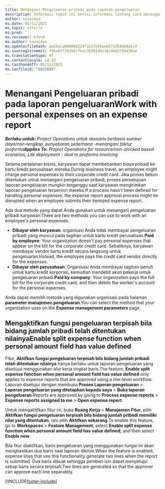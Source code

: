 ```yaml
---
title: Menangani Pengeluaran pribadi pada laporan pengeluaran
description: Informasi topik ini berisi informasi tentang cara menangani pengeluaran pribadi yang ditanggung oleh karyawan saat bepergian untuk keperluan bisnis.
author: suvaidya
ms.date: 05/11/2021
ms.topic: article
ms.prod: ''
ms.reviewer: kfend
ms.author: suvaidya
ms.openlocfilehash: ae25eca08089d224f1e17e95eeb571054de8a5c0
ms.sourcegitcommit: fd6e9ff78392c7bac35591d9130c00d2750438ae
ms.translationtype: HT
ms.contentlocale: id-ID
ms.lasthandoff: 05/12/2021
ms.locfileid: "6025688"
---
```

# <a name="work-with-personal-expenses-on-an-expense-report"></a><span data-ttu-id="4f786-103">Menangani Pengeluaran pribadi pada laporan pengeluaran</span><span class="sxs-lookup"><span data-stu-id="4f786-103">Work with personal expenses on an expense report</span></span>

<span data-ttu-id="4f786-104">_**Berlaku untuk:** Project Operations untuk skenario berbasis sumber daya/non-lengkap, penyebaran sederhana -menangani faktur proforma_</span><span class="sxs-lookup"><span data-stu-id="4f786-104">_**Applies To:** Project Operations for resource/non-stocked based scenarios, Lite deployment - deal to proforma invoicing_</span></span>

<span data-ttu-id="4f786-105">Selama perjalanan bisnis, karyawan dapat membebankan biaya pribadi ke kartu kredit perusahaan mereka.</span><span class="sxs-lookup"><span data-stu-id="4f786-105">During business travel, an employee might charge personal expenses to their corporate credit card.</span></span> <span data-ttu-id="4f786-106">Jika proses belum ditentukan untuk menangani pengeluaran pribadi, proses persetujuan laporan pengeluaran mungkin terganggu saat karyawan mengirimkan laporan pengeluaran terperinci mereka.</span><span class="sxs-lookup"><span data-stu-id="4f786-106">If a process hasn't been defined for handling personal expenses, the expense report approval process might be disrupted when an employee submits their itemized expense report.</span></span>

<span data-ttu-id="4f786-107">Ada dua metode yang dapat Anda gunakan untuk menangani pengeluaran pribadi karyawan:</span><span class="sxs-lookup"><span data-stu-id="4f786-107">There are two methods you can use to work with an employee's personal expenses:</span></span>

  - <span data-ttu-id="4f786-108">**Dibayar oleh karyawan**: organisasi Anda tidak membayar pengeluaran pribadi yang muncul pada tagihan untuk kartu kredit perusahaan.</span><span class="sxs-lookup"><span data-stu-id="4f786-108">**Paid by employee**: Your organization doesn't pay personal expenses that appear on the bill for the corporate credit card.</span></span> <span data-ttu-id="4f786-109">Sebaliknya, karyawan membayar vendor kartu kredit secara langsung untuk pengeluaran.</span><span class="sxs-lookup"><span data-stu-id="4f786-109">Instead, the employee pays the credit card vendor directly for the expenses.</span></span> 
  - <span data-ttu-id="4f786-110">**Dibayar oleh perusahaan**: Organisasi Anda membayar tagihan penuh untuk kartu kredit korporasi, kemudian mendebit akun pekerja untuk pengeluaran pribadi.</span><span class="sxs-lookup"><span data-stu-id="4f786-110">**Paid by company**: Your organization pays the full bill for the corporate credit card, and then debits the worker's account for the personal expenses.</span></span>

<span data-ttu-id="4f786-111">Anda dapat memilih metode yang digunakan organisasi pada halaman **parameter manajemen pengeluaran**.</span><span class="sxs-lookup"><span data-stu-id="4f786-111">You can select the method that your organization uses on the **Expense management parameters** page.</span></span>


## <a name="enable-split-expense-function-when-personal-amount-field-has-value-defined"></a><span data-ttu-id="4f786-112">Mengaktifkan fungsi pengeluaran terpisah bila bidang jumlah pribadi telah ditentukan nilainya</span><span class="sxs-lookup"><span data-stu-id="4f786-112">Enable split expense function when personal amount field has value defined</span></span>

<span data-ttu-id="4f786-113">Fitur, **Aktifkan fungsi pengeluaran terpisah bila bidang jumlah pribadi telah ditentukan nilainya** hanya berlaku untuk laporan pengeluaran yang disetujui menggunakan alur kerja tingkat baris.</span><span class="sxs-lookup"><span data-stu-id="4f786-113">The feature, **Enable split expense function when personal amount field has value defined** only applies to expense reports that are approved using a line-level workflow.</span></span> <span data-ttu-id="4f786-114">Laporan disetujui dengan membuka **Proses Laporan pengeluaran** > **Laporan pengeluaran yang ditetapkan kepada saya** > **Buka laporan pengeluaran**.</span><span class="sxs-lookup"><span data-stu-id="4f786-114">Reports are approved by going to **Process expense reports** > **Expense reports assigned to me** > **Open expense report**.</span></span> 

<span data-ttu-id="4f786-115">Untuk mengaktifkan fitur ini, buka **Ruang Kerja** > **Manajemen Fitur**, pilih **Aktifkan fungsi pengeluaran terpisah bila bidang jumlah pribadi memiliki nilai yang ditentukan**, lalu pilih **Aktifkan sekarang**.</span><span class="sxs-lookup"><span data-stu-id="4f786-115">To enable this feature, go to **Workspaces** > **Feature Management**, select **Enable split expense function when personal amount field has value defined**, and then select **Enable now**.</span></span> 

<span data-ttu-id="4f786-116">Bila fitur diaktifkan, baris pengeluaran yang menggunakan fungsi ini akan menghasilkan dua baris saat laporan dikirim.</span><span class="sxs-lookup"><span data-stu-id="4f786-116">When the feature is enabled, expense lines that use this functionality generate two lines when the report is submitted.</span></span> <span data-ttu-id="4f786-117">Dua baris dibuat sehingga pemberi izin dapat menyetujui setiap baris secara terpisah.</span><span class="sxs-lookup"><span data-stu-id="4f786-117">Two lines are generated so that the approver can approve each line separately.</span></span>


[!INCLUDE[footer-include](../includes/footer-banner.md)]
